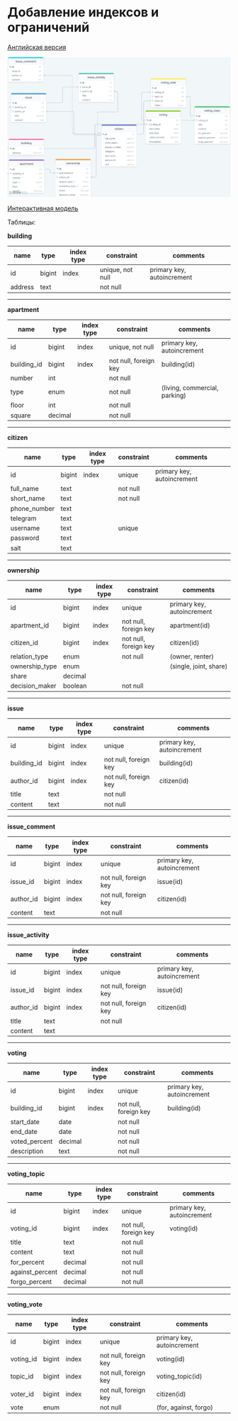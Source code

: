 # Добавление индексов и ограничений

[Английская версия](.)

![Модель базы данных](database-model-02.png)

[Интерактивная модель](https://drawsql.app/community-services/diagrams/community-of-building-owners/)

Таблицы:

**building**

| name    | type   | index type | constraint       | comments                   |
|---------|--------|------------|------------------|----------------------------|
| id      | bigint | index      | unique, not null | primary key, autoincrement |
| address | text   |            | not null         |                            |

---
**apartment**

| name        | type    | index type | constraint            | comments                      |
|-------------|---------|------------|-----------------------|-------------------------------|
| id          | bigint  | index      | unique, not null      | primary key, autoincrement    |
| building_id | bigint  | index      | not null, foreign key | building(id)                  |
| number      | int     |            | not null              |                               |
| type        | enum    |            | not null              | (living, commercial, parking) |
| floor       | int     |            | not null              |                               |
| square      | decimal |            | not null              |                               |


---
**citizen**

| name           | type    | index type | constraint            | comments                   |
|----------------|---------|------------|-----------------------|----------------------------|
| id             | bigint  | index      | unique                | primary key, autoincrement |
| full_name      | text    |            | not null              |                            |
| short_name     | text    |            | not null              |                            |
| phone_number   | text    |            |                       |                            |
| telegram       | text    |            |                       |                            |
| username       | text    |            | unique                |                            |
| password       | text    |            |                       |                            |
| salt           | text    |            |                       |                            |

---
**ownership**

| name           | type    | index type | constraint            | comments                   |
|----------------|---------|------------|-----------------------|----------------------------|
| id             | bigint  | index      | unique                | primary key, autoincrement |
| apartment_id   | bigint  | index      | not null, foreign key | apartment(id)              |
| citizen_id     | bigint  | index      | not null, foreign key | citizen(id)                |
| relation_type  | enum    |            | not null              | (owner, renter)            |
| ownership_type | enum    |            |                       | (single, joint, share)     |
| share          | decimal |            |                       |                            |
| decision_maker | boolean |            | not null              |                            |

---
**issue**

| name        | type   | index type | constraint            | comments                   |
|-------------|--------|------------|-----------------------|----------------------------|
| id          | bigint | index      | unique                | primary key, autoincrement |
| building_id | bigint | index      | not null, foreign key | building(id)               |
| author_id   | bigint | index      | not null, foreign key | citizen(id)                |
| title       | text   |            | not null              |                            |
| content     | text   |            | not null              |                            |


---
**issue_comment**

| name      | type   | index type | constraint            | comments                   |
|-----------|--------|------------|-----------------------|----------------------------|
| id        | bigint | index      | unique                | primary key, autoincrement |
| issue_id  | bigint | index      | not null, foreign key | issue(id)                  |
| author_id | bigint | index      | not null, foreign key | citizen(id)                |
| content   | text   |            | not null              |                            |


---
**issue_activity**

| name      | type   | index type | constraint            | comments                   |
|-----------|--------|------------|-----------------------|----------------------------|
| id        | bigint | index      | unique                | primary key, autoincrement |
| issue_id  | bigint | index      | not null, foreign key | issue(id)                  |
| author_id | bigint | index      | not null, foreign key | citizen(id)                |
| title     | text   |            | not null              |                            |
| content   | text   |            |                       |                            |


---
**voting**

| name          | type    | index type | constraint            | comments                   |
|---------------|---------|------------|-----------------------|----------------------------|
| id            | bigint  | index      | unique                | primary key, autoincrement |
| building_id   | bigint  | index      | not null, foreign key | building(id)               |
| start_date    | date    |            | not null              |                            |
| end_date      | date    |            | not null              |                            |
| voted_percent | decimal |            | not null              |                            |
| description   | text    |            | not null              |                            |

---
**voting_topic**

| name            | type    | index type | constraint            | comments                   |
|-----------------|---------|------------|-----------------------|----------------------------|
| id              | bigint  | index      | unique                | primary key, autoincrement |
| voting_id       | bigint  | index      | not null, foreign key | voting(id)                 |
| title           | text    |            | not null              |                            |
| content         | text    |            | not null              |                            |
| for_percent     | decimal |            | not null              |                            |
| against_percent | decimal |            | not null              |                            |
| forgo_percent   | decimal |            | not null              |                            |

---
**voting_vote**

| name      | type   | index type | constraint            | comments                   |
|-----------|--------|------------|-----------------------|----------------------------|
| id        | bigint | index      | unique                | primary key, autoincrement |
| voting_id | bigint | index      | not null, foreign key | voting(id)                 |
| topic_id  | bigint | index      | not null, foreign key | voting_topic(id)           |
| voter_id  | bigint | index      | not null, foreign key | citizen(id)                |
| vote      | enum   |            | not null              | (for, against, forgo)      |


